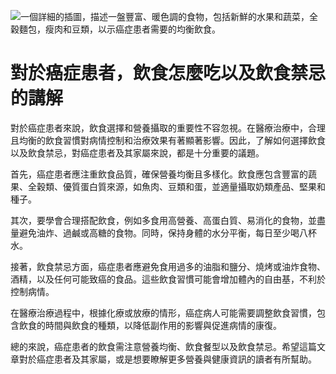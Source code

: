 ![一個詳細的插圖，描述一盤豐富、暖色調的食物，包括新鮮的水果和蔬菜，全穀麵包，瘦肉和豆類，以示癌症患者需要的均衡飲食。](https://i.imgur.com/fTtSNFZ.jpeg)
# 對於癌症患者，飲食怎麼吃以及飲食禁忌的講解

對於癌症患者來說，飲食選擇和營養攝取的重要性不容忽視。在醫療治療中，合理且均衡的飲食習慣對病情控制和治療效果有著顯著影響。因此，了解如何選擇飲食以及飲食禁忌，對癌症患者及其家屬來說，都是十分重要的議題。

首先，癌症患者應注重飲食品質，確保營養均衡且多樣化。飲食應包含豐富的蔬果、全穀類、優質蛋白質來源，如魚肉、豆類和蛋，並適量攝取奶類產品、堅果和種子。

其次，要學會合理搭配飲食，例如多食用高營養、高蛋白質、易消化的食物，並盡量避免油炸、過鹹或高糖的食物。同時，保持身體的水分平衡，每日至少喝八杯水。

接著，飲食禁忌方面，癌症患者應避免食用過多的油脂和鹽分、燒烤或油炸食物、酒精，以及任何可能致癌的食品。這些飲食習慣可能會增加體內的自由基，不利於控制病情。

在醫療治療過程中，根據化療或放療的情形，癌症病人可能需要調整飲食習慣，包含飲食的時間與飲食的種類，以降低副作用的影響與促進病情的康復。

總的來說，癌症患者的飲食需注意營養均衡、飲食餐型以及飲食禁忌。希望這篇文章對於癌症患者及其家屬，或是想要瞭解更多營養與健康資訊的讀者有所幫助。

